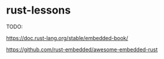 # rust-lessons

TODO:

https://doc.rust-lang.org/stable/embedded-book/

https://github.com/rust-embedded/awesome-embedded-rust